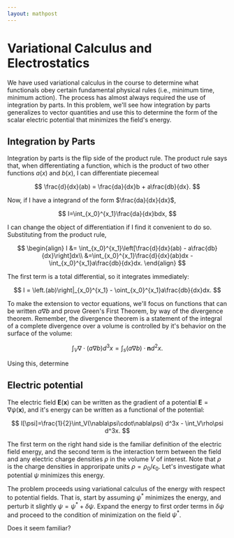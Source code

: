 ```yaml
---
layout: mathpost
---
```


# Variational Calculus and Electrostatics
We have used variational calculus in the course to determine what functionals obey certain fundamental physical rules (i.e., minimum time, minimum action). The process has almost always required the use of integration by parts. In this problem, we'll see how integration by parts generalizes to vector quantities and use this to determine the form of the scalar electric potential that minimizes the field's energy.

## Integration by Parts
Integration by parts is the flip side of the product rule. The product rule says that, when differentiating a function, which is the product of two other functions $a(x)$ and $b(x)$, I can differentiate piecemeal

$$
\frac{d}{dx}(ab) = \frac{da}{dx}b + a\frac{db}{dx}.
$$

Now, if I have a integrand of the form $\frac{da}{dx}{dx}$,

$$
I=\int_{x_0}^{x_1}\frac{da}{dx}bdx,
$$

I can change the object of differentiation if I find it convenient to do so. Substituting from the product rule,

$$
\begin{align}
I &= \int_{x_0}^{x_1}\left[\frac{d}{dx}(ab) - a\frac{db}{dx}\right]dx\\
&=\int_{x_0}^{x_1}\frac{d}{dx}(ab)dx - \int_{x_0}^{x_1}a\frac{db}{dx}dx.
\end{align}
$$

The first term is a total differential, so it integrates immediately:

$$
I = \left.(ab)\right|_{x_0}^{x_1} - \oint_{x_0}^{x_1}a\frac{db}{dx}dx.
$$

To make the extension to vector equations, we'll focus on functions that can be written $a\nabla b$ and prove Green's First Theorem, by way of the divergence theorem. Remember, the divergence theorem is a statement of the integral of a complete divergence over a volume is controlled by it's behavior on the surface of the volume:

$$
\int_V \nabla\cdot(a\nabla b)d^3x = \int_s (a\nabla b)\cdot \mathbf{n}d^2x.
$$

Using this, determine 

## Electric potential
The electric field $\mathbf{E}(\mathbf{x})$ can be written as the gradient of a potential $\mathbf{E}=\nabla\psi(\mathbf{x})$, and it's energy can be written as a functional of the potential:

$$
I[\psi]=\frac{1}{2}\int_V(\nabla\psi\cdot\nabla\psi) d^3x - \int_V\rho\psi d^3x.
$$

The first term on the right hand side is the familiar definition of the electric field energy, and the second term is the interaction term between the field and any electric charge densities $\rho$  in the volume $V$ of interest. Note that $\rho$ is the charge densities in approripate units $\rho=\rho_0/\epsilon_0$. Let's investigate what potential $\psi$ minimizes this energy.

The problem proceeds using variational calculus of the energy with respect to potential fields. That is, start by assuming $\psi^*$ minimizes the energy, and perturb it slightly $\psi = \psi^* + \delta\psi$. Expand the energy to first order terms in $\delta\psi$ and proceed to the condition of minimization on the field $\psi^*$.

Does it seem familiar?
